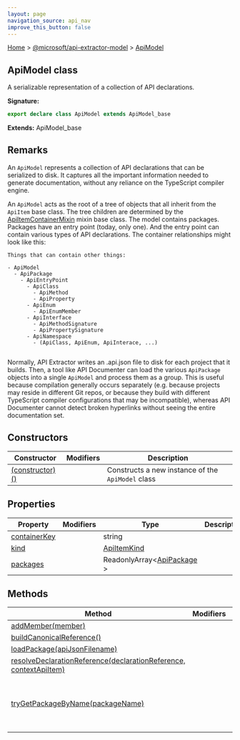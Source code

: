 ```yaml
---
layout: page
navigation_source: api_nav
improve_this_button: false
---
```



[Home](./index.md) &gt; [@microsoft/api-extractor-model](./api-extractor-model.md) &gt; [ApiModel](./api-extractor-model.apimodel.md)

## ApiModel class

A serializable representation of a collection of API declarations.

<b>Signature:</b>

```typescript
export declare class ApiModel extends ApiModel_base
```
<b>Extends:</b> ApiModel\_base

## Remarks

An `ApiModel` represents a collection of API declarations that can be serialized to disk. It captures all the important information needed to generate documentation, without any reliance on the TypeScript compiler engine.

An `ApiModel` acts as the root of a tree of objects that all inherit from the `ApiItem` base class. The tree children are determined by the [ApiItemContainerMixin](./api-extractor-model.apiitemcontainermixin.md) mixin base class. The model contains packages. Packages have an entry point (today, only one). And the entry point can contain various types of API declarations. The container relationships might look like this:

```
Things that can contain other things:

- ApiModel
  - ApiPackage
    - ApiEntryPoint
      - ApiClass
        - ApiMethod
        - ApiProperty
      - ApiEnum
        - ApiEnumMember
      - ApiInterface
        - ApiMethodSignature
        - ApiPropertySignature
      - ApiNamespace
        - (ApiClass, ApiEnum, ApiInterace, ...)


```
Normally, API Extractor writes an .api.json file to disk for each project that it builds. Then, a tool like API Documenter can load the various `ApiPackage` objects into a single `ApiModel` and process them as a group. This is useful because compilation generally occurs separately (e.g. because projects may reside in different Git repos, or because they build with different TypeScript compiler configurations that may be incompatible), whereas API Documenter cannot detect broken hyperlinks without seeing the entire documentation set.

## Constructors

|  Constructor | Modifiers | Description |
|  --- | --- | --- |
|  [(constructor)()](./api-extractor-model.apimodel._constructor_.md) |  | Constructs a new instance of the <code>ApiModel</code> class |

## Properties

|  Property | Modifiers | Type | Description |
|  --- | --- | --- | --- |
|  [containerKey](./api-extractor-model.apimodel.containerkey.md) |  | string |  |
|  [kind](./api-extractor-model.apimodel.kind.md) |  | [ApiItemKind](./api-extractor-model.apiitemkind.md) |  |
|  [packages](./api-extractor-model.apimodel.packages.md) |  | ReadonlyArray&lt;[ApiPackage](./api-extractor-model.apipackage.md) &gt; |  |

## Methods

|  Method | Modifiers | Description |
|  --- | --- | --- |
|  [addMember(member)](./api-extractor-model.apimodel.addmember.md) |  |  |
|  [buildCanonicalReference()](./api-extractor-model.apimodel.buildcanonicalreference.md) |  | <b><i>(BETA)</i></b> |
|  [loadPackage(apiJsonFilename)](./api-extractor-model.apimodel.loadpackage.md) |  |  |
|  [resolveDeclarationReference(declarationReference, contextApiItem)](./api-extractor-model.apimodel.resolvedeclarationreference.md) |  |  |
|  [tryGetPackageByName(packageName)](./api-extractor-model.apimodel.trygetpackagebyname.md) |  | Efficiently finds a package by the NPM package name. |

